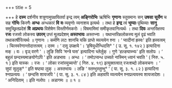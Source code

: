 +++
title = 5

+++
हे **दस्म** दर्शनीय शत्रूणामुपक्षयितर्वा इन्द्र त्वम् **अङ्गिरोभिः** ऋषिभिः **गृणानः** स्तूयमानः सन् **उषसा** **सूर्येण** च सह **गोभिः** किरणैः **अन्धः** अन्धकारं **वि** **वः** व्यवृणोः व्यनाशय इत्यर्थः । तथा हे **इन्द्र** त्वं **भूम्याः** पृथिव्याः **सानु** समुच्छ्रितप्रदेशं **वि** **अप्रथयः** विशेषेण विस्तीर्णमकरोः । विषमामिमां समीकृतवानित्यर्थः । तथा **दिवः** अन्तरिक्षस्य **रजः** रजसो लोकस्य **उपरम्** उप्तं मूलप्रदेशम् **अस्तभायः** अस्तभ्नाः । यथान्तरिक्षलोकस्य मूलं दृढं भवति तथाकार्षीरित्यर्थः ॥ गृणानः । कर्मणि लटः शानचि यकि प्राप्ते व्यत्ययेन श्ना ।  ‘ प्वादीनां ह्रस्वः' इति ह्रस्वत्वम् । चित्स्वरेणान्तोदात्तत्वम् । दस्म ।  ‘ दसु उपक्षये '। ‘इषियुधीन्धिदसि° ' ( उ. सू. १. १४२ ) इत्यादिना मक् । वः । वृञ् वरणे ' । लुङि सिपि ‘मन्त्रे घस' इत्यादिना च्लेर्लुक् । गुणे 'हल्ङ्याब्भ्यः' इति सलोपः ।  ‘ बहुलं छन्दस्यमाङयोगेऽपि ' इति अडभावः । अन्धः ।  ‘ तमोऽप्यन्ध उच्यते नास्मिन् ध्यानं भवति ' ( निरु. ५. १ ) इति यास्कः । रजः ।  ‘ लोका रजांस्युच्यन्ते' ( निरु. ४. १९) इत्युक्तत्वात् रजःशब्दो लोकवचनः ।  ‘ सुपां सुलुक्° ' इति षष्ठ्या लुक् । अस्तभायः । लङि  ‘ स्तम्भुस्तुम्भु° ' ( पा. सू. ३. १. ८२ ) इत्यादिना श्नाप्रत्ययः ।  ‘ छन्दसि शायजपि ' ( पा. सू. ३. १. ८४ ) इति अहावपि व्यत्ययेन श्नाप्रत्ययस्य शायजादेशः ।  ‘ अनिदिताम् । इति नलोपः । अडागमः ॥ ॥ १ ॥